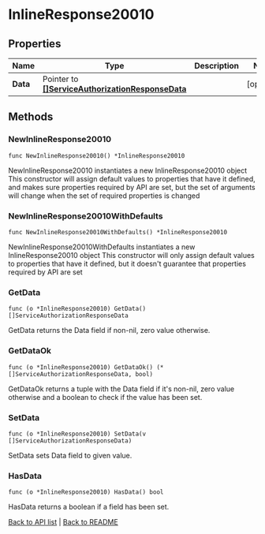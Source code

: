 # InlineResponse20010

## Properties

Name | Type | Description | Notes
------------ | ------------- | ------------- | -------------
**Data** | Pointer to [**[]ServiceAuthorizationResponseData**](ServiceAuthorizationResponseData.md) |  | [optional] 

## Methods

### NewInlineResponse20010

`func NewInlineResponse20010() *InlineResponse20010`

NewInlineResponse20010 instantiates a new InlineResponse20010 object
This constructor will assign default values to properties that have it defined,
and makes sure properties required by API are set, but the set of arguments
will change when the set of required properties is changed

### NewInlineResponse20010WithDefaults

`func NewInlineResponse20010WithDefaults() *InlineResponse20010`

NewInlineResponse20010WithDefaults instantiates a new InlineResponse20010 object
This constructor will only assign default values to properties that have it defined,
but it doesn't guarantee that properties required by API are set

### GetData

`func (o *InlineResponse20010) GetData() []ServiceAuthorizationResponseData`

GetData returns the Data field if non-nil, zero value otherwise.

### GetDataOk

`func (o *InlineResponse20010) GetDataOk() (*[]ServiceAuthorizationResponseData, bool)`

GetDataOk returns a tuple with the Data field if it's non-nil, zero value otherwise
and a boolean to check if the value has been set.

### SetData

`func (o *InlineResponse20010) SetData(v []ServiceAuthorizationResponseData)`

SetData sets Data field to given value.

### HasData

`func (o *InlineResponse20010) HasData() bool`

HasData returns a boolean if a field has been set.


[Back to API list](../README.md#documentation-for-api-endpoints) | [Back to README](../README.md)



